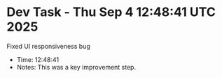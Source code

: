 # Dev Task - Thu Sep  4 12:48:41 UTC 2025
Fixed UI responsiveness bug
- Time: 12:48:41
- Notes: This was a key improvement step.

